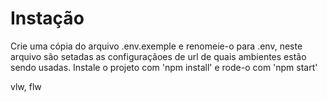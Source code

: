 # Instação #
Crie uma cópia do arquivo .env.exemple e renomeie-o para .env, neste arquivo são setadas as configuraçãoes de url de quais ambientes estão sendo usadas.
Instale o projeto com 'npm install' e rode-o com 'npm start'

vlw, flw